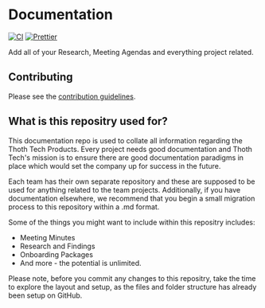 # Documentation

[![CI](https://github.com/thoth-tech/documentation/actions/workflows/ci.yml/badge.svg)](https://github.com/thoth-tech/documentation/actions/workflows/ci.yml)
[![Prettier](https://img.shields.io/badge/code_style-prettier-ff69b4.svg)](https://prettier.io/)

Add all of your Research, Meeting Agendas and everything project related.

## Contributing

Please see the [contribution guidelines](CONTRIBUTING.md).


## What is this repositry used for?

This documentation repo is used to collate all information regarding the Thoth Tech Products. Every project needs good documentation and Thoth Tech's mission is to ensure there are good documentation paradigms in place which would set the company up for success in the future. 

Each team has their own separate repository and these are supposed to be used for anything related to the team projects. Additionally, if you have documentation elsewhere, we recommend that you begin a small migration process to this repository within a .md format.

Some of the things you might want to include within this repositry includes: 

* Meeting Minutes
* Research and Findings
* Onboarding Packages
* And more - the potential is unlimited.

Please note, before you commit any changes to this repositry, take the time to explore the layout and setup, as the files and folder structure has already been setup on GitHub. 
